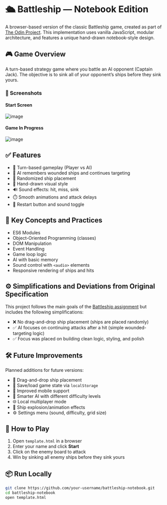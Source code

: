 # 🛳️ Battleship — Notebook Edition

A browser-based version of the classic Battleship game, created as part of [The Odin Project](https://www.theodinproject.com/lessons/node-path-javascript-battleship). This implementation uses vanilla JavaScript, modular architecture, and features a unique hand-drawn notebook-style design.

## 🎮 Game Overview

A turn-based strategy game where you battle an AI opponent (Captain Jack). The objective is to sink all of your opponent’s ships before they sink yours.

### 📸 Screenshots

#### Start Screen
![image](https://github.com/user-attachments/assets/ca6110d0-747e-4685-8e8a-47e60fed97db)


#### Game In Progress
![image](https://github.com/user-attachments/assets/108d1c5b-02ef-479b-873d-fb047d4c8c82)


## ✅ Features

- 🎯 Turn-based gameplay (Player vs AI)
- 🧠 AI remembers wounded ships and continues targeting
- 🎲 Randomized ship placement
- 🎨 Hand-drawn visual style
- 🔊 Sound effects: hit, miss, sink
- ⏱️ Smooth animations and attack delays
- 🔁 Restart button and sound toggle

## 🧠 Key Concepts and Practices

- ES6 Modules
- Object-Oriented Programming (classes)
- DOM Manipulation
- Event Handling
- Game loop logic
- AI with basic memory
- Sound control with `<audio>` elements
- Responsive rendering of ships and hits

## ⚙️ Simplifications and Deviations from Original Specification

This project follows the main goals of the [Battleship assignment](https://www.theodinproject.com/lessons/node-path-javascript-battleship) but includes the following simplifications:

- ❌ No drag-and-drop ship placement (ships are placed randomly)
- ✅ AI focuses on continuing attacks after a hit (simple wounded-targeting logic)
- ✅ Focus was placed on building clean logic, styling, and polish

## 🛠️ Future Improvements

Planned additions for future versions:

- 🧲 Drag-and-drop ship placement
- 💾 Save/load game state via `localStorage`
- 📱 Improved mobile support
- 🧠 Smarter AI with different difficulty levels
- 🌐 Local multiplayer mode
- 🎨 Ship explosion/animation effects
- ⚙️ Settings menu (sound, difficulty, grid size)

## 🚀 How to Play

1. Open `template.html` in a browser
2. Enter your name and click **Start**
3. Click on the enemy board to attack
4. Win by sinking all enemy ships before they sink yours

## 📦 Run Locally

```bash
git clone https://github.com/your-username/battleship-notebook.git
cd battleship-notebook
open template.html
